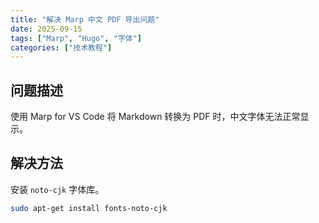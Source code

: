 ```yaml
---
title: "解决 Marp 中文 PDF 导出问题"
date: 2025-09-15
tags: ["Marp", "Hugo", "字体"]
categories: ["技术教程"]
---
```


## 问题描述

使用 Marp for VS Code 将 Markdown 转换为 PDF 时，中文字体无法正常显示。

## 解决方法

安装 `noto-cjk` 字体库。

```bash
sudo apt-get install fonts-noto-cjk
```
